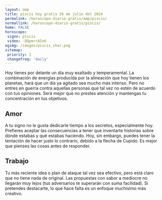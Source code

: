 ```yaml
---
layout: amp
title: piscis hoy gratis 26 de julio del 2024 
permalink: /horoscopo-diario-gratis/amp/piscis/
normallink: /horoscopo-diario-gratis/piscis/
home: FALSE
horoscopo:
 signo: piscis
 video: -DQpmrrAIeU
ogimg: /images/piscis_char.png
sitemap:
 priority: 1
 changefreq: 'daily'
---
```



Hoy tienes por delante un día muy exaltado y temperamental. La combinación de energías producida por la alineación que hoy tienen los planetas, hará que un día ya agitado sea mucho más intenso. Pero no entres en guerra contra aquellas personas que tal vez no estén de acuerdo con tus opiniones. Será mejor que no prestes atención y mantengas tu concentración en tus objetivos.

## Amor

A tu signo no le gusta dedicarle tiempo a los secretos, especialmente hoy. Prefieres aceptar las consecuencias a tener que inventarte historias sobre dónde estabas y qué estabas haciendo. Hoy, sin embargo, puedes tener la tentación de hacer justo lo contrario, debido a la flecha de Cupido. Es mejor que pienses las cosas antes de responder.

## Trabajo

Tu más reciente idea o plan de ataque tal vez sea efectivo, pero está claro que no tiene nada de original. Las propuestas con sabor a mediocre no llegarán muy lejos (tus adversarios te superarán con suma facilidad). Si pretendes destacarte, lo que hace falta es un enfoque muchísimo más creativo.